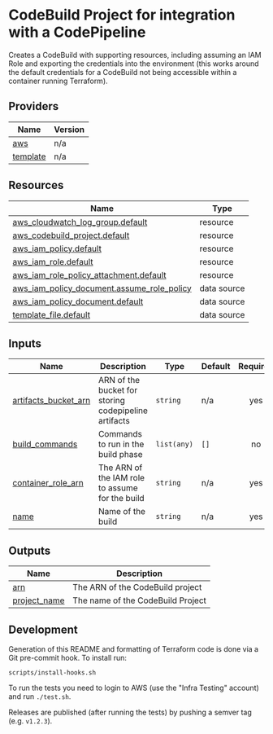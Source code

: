 <!-- BEGIN_TF_DOCS -->
# CodeBuild Project for integration with a CodePipeline

Creates a CodeBuild with supporting resources, including assuming an IAM Role and exporting the
credentials into the environment (this works around the default credentials for a CodeBuild
not being accessible within a container running Terraform).

## Providers

| Name | Version |
|------|---------|
| <a name="provider_aws"></a> [aws](#provider\_aws) | n/a |
| <a name="provider_template"></a> [template](#provider\_template) | n/a |

## Resources

| Name | Type |
|------|------|
| [aws_cloudwatch_log_group.default](https://registry.terraform.io/providers/hashicorp/aws/latest/docs/resources/cloudwatch_log_group) | resource |
| [aws_codebuild_project.default](https://registry.terraform.io/providers/hashicorp/aws/latest/docs/resources/codebuild_project) | resource |
| [aws_iam_policy.default](https://registry.terraform.io/providers/hashicorp/aws/latest/docs/resources/iam_policy) | resource |
| [aws_iam_role.default](https://registry.terraform.io/providers/hashicorp/aws/latest/docs/resources/iam_role) | resource |
| [aws_iam_role_policy_attachment.default](https://registry.terraform.io/providers/hashicorp/aws/latest/docs/resources/iam_role_policy_attachment) | resource |
| [aws_iam_policy_document.assume_role_policy](https://registry.terraform.io/providers/hashicorp/aws/latest/docs/data-sources/iam_policy_document) | data source |
| [aws_iam_policy_document.default](https://registry.terraform.io/providers/hashicorp/aws/latest/docs/data-sources/iam_policy_document) | data source |
| [template_file.default](https://registry.terraform.io/providers/hashicorp/template/latest/docs/data-sources/file) | data source |

## Inputs

| Name | Description | Type | Default | Required |
|------|-------------|------|---------|:--------:|
| <a name="input_artifacts_bucket_arn"></a> [artifacts\_bucket\_arn](#input\_artifacts\_bucket\_arn) | ARN of the bucket for storing codepipeline artifacts | `string` | n/a | yes |
| <a name="input_build_commands"></a> [build\_commands](#input\_build\_commands) | Commands to run in the build phase | `list(any)` | `[]` | no |
| <a name="input_container_role_arn"></a> [container\_role\_arn](#input\_container\_role\_arn) | The ARN of the IAM role to assume for the build | `string` | n/a | yes |
| <a name="input_name"></a> [name](#input\_name) | Name of the build | `string` | n/a | yes |

## Outputs

| Name | Description |
|------|-------------|
| <a name="output_arn"></a> [arn](#output\_arn) | The ARN of the CodeBuild project |
| <a name="output_project_name"></a> [project\_name](#output\_project\_name) | The name of the CodeBuild Project |

## Development

Generation of this README and formatting of Terraform code is done via a Git pre-commit hook. To install run:

    scripts/install-hooks.sh

To run the tests you need to login to AWS (use the "Infra Testing" account) and run `./test.sh`.

Releases are published (after running the tests) by pushing a semver tag (e.g. `v1.2.3`).
<!-- END_TF_DOCS -->